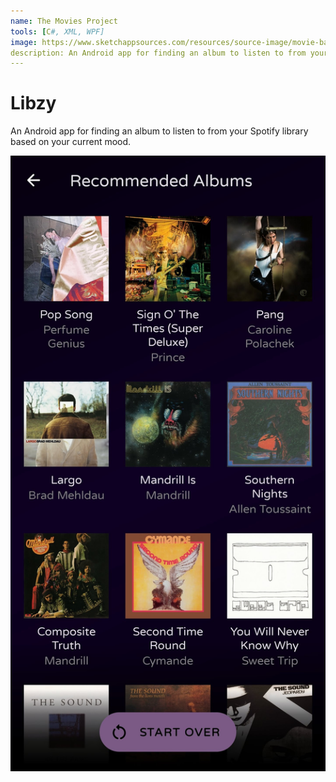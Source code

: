 ```yaml
---
name: The Movies Project
tools: [C#, XML, WPF]
image: https://www.sketchappsources.com/resources/source-image/movie-badges-jurajjurik.png
description: An Android app for finding an album to listen to from your Spotify library based on your current mood.
---
```


# Libzy

An Android app for finding an album to listen to from your Spotify library based on your current mood.

![Libzy Screenshot](../assets/projects/libzy/libzy.jpg?raw=true "Libzy")

